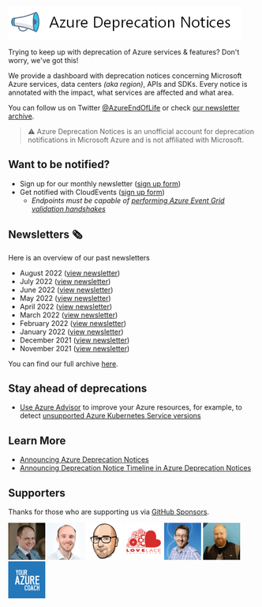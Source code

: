 ![Logo](./media/logo/wide.png)

Trying to keep up with deprecation of Azure services & features? Don't worry, we've got this!

We provide a dashboard with deprecation notices concerning Microsoft Azure services, data centers _(aka region)_, APIs and SDKs.
Every notice is annotated with the impact, what services are affected and what area.

You can follow us on Twitter [@AzureEndOfLife](https://twitter.com/azureendoflife) or check [our newsletter archive](https://us2.campaign-archive.com/home/?u=bab91a77fe7f2afd181cb4808&id=b0f0db5931).

> :warning: Azure Deprecation Notices is an unofficial account for deprecation notifications in Microsoft Azure and is not affiliated with Microsoft.

## Want to be notified?

- Sign up for our monthly newsletter ([sign up form](http://eepurl.com/hKHWtf))
- Get notified with CloudEvents ([sign up form](https://forms.gle/aVsFpnz1dtnAbWuSA))
  - *Endpoints must be capable of [performing Azure Event Grid validation handshakes](https://docs.microsoft.com/en-us/azure/event-grid/webhook-event-delivery#endpoint-validation-with-event-grid-events)*

## Newsletters 🗞️

Here is an overview of our past newsletters
- August 2022 ([view newsletter](https://mailchi.mp/f50512d112d5/ejuw8fyo1e))
- July 2022 ([view newsletter](https://mailchi.mp/5979507da707/4gz0xj3o6j))
- June 2022 ([view newsletter](https://mailchi.mp/c360a5a7fa06/06avg2psda))
- May 2022 ([view newsletter](https://mailchi.mp/8a6ccd463e45/k1bvmavoq0))
- April 2022 ([view newsletter](https://mailchi.mp/0f24bcf2efe8/6g555lp8oc))
- March 2022 ([view newsletter](https://mailchi.mp/4ba6665a753a/p23ketl4v9))
- February 2022 ([view newsletter](https://mailchi.mp/4c479ab5930b/tnwquyqktb))
- January 2022 ([view newsletter](https://mailchi.mp/9543c9e06fc6/1wmnot8zj4))
- December 2021 ([view newsletter](https://mailchi.mp/1d80f3637b31/nrr3tq5erl))
- November 2021 ([view newsletter](https://mailchi.mp/ea445476c349/kidzivetgq))

You can find our full archive [here](https://us2.campaign-archive.com/home/?u=bab91a77fe7f2afd181cb4808&id=b0f0db5931).

## Stay ahead of deprecations

- [Use Azure Advisor](https://docs.microsoft.com/en-us/azure/advisor/) to improve your Azure resources, for example, to detect [unsupported Azure Kubernetes Service versions](https://docs.microsoft.com/en-us/azure/advisor/advisor-performance-recommendations#use-a-supported-kubernetes-version) 

## Learn More

- [Announcing Azure Deprecation Notices](https://blog.tomkerkhove.be/2020/09/25/announcing-azure-deprecation-notices/) 
- [Announcing Deprecation Notice Timeline in Azure Deprecation Notices](https://blog.tomkerkhove.be/2020/10/26/announcing-azure-deprecation-notice-timeline/) 

## Supporters

Thanks for those who are supporting us via [GitHub Sponsors](https://github.com/sponsors/tomkerkhove/).

[![Alex Mang](./media/supporters/iamalexmang.jpg)](https://github.com/iamalexmang)
[![Chris Reddington](./media/supporters/chrisreddington.png)](https://github.com/chrisreddington)
[![Karl Ots](./media/supporters/karlgots.jpg)](https://github.com/karlgots)
[![Lovelace Engineering](./media/supporters/LovelaceEngineering.png)](https://github.com/LovelaceEngineering)
[![Mike Martin](./media/supporters/t2kx.jpg)](https://github.com/t2kx)
[![Morten Christensen](./media/supporters/sitereactor.jpg)](https://github.com/sitereactor)
[![Your Azure Coach](./media/supporters/your-azure-coach.png)](https://github.com/your-azure-coach)
